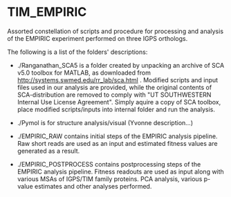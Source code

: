 # TIM_EMPIRIC

Assorted constellation of scripts and procedure for processing and analysis of the EMPIRIC experiment performed on three IGPS orthologs. 


The following is a list of the folders' descriptions:


- ./Ranganathan_SCA5 is a folder created by unpacking an archive of SCA v5.0 toolbox for MATLAB, as downloaded from http://systems.swmed.edu/rr_lab/sca.html . Modified scripts and input files used in our analysis are provided, while the original contents of SCA-distribution are removed to comply with "UT SOUTHWESTERN Internal Use License Agreement". Simply aquire a copy of SCA toolbox, place modified scripts/inputs into internal folder and run the analysis.


- ./Pymol is for structure analysis/visual (Yvonne description...)


- ./EMPIRIC_RAW contains initial steps of the EMPIRIC analysis pipeline. Raw short reads are used as an input and estimated fitness values are generated as a result.

- ./EMPIRIC_POSTPROCESS contains postprocessing steps of the EMPIRIC analysis pipeline. Fitness readouts are used as input along with various MSAs of IGPS/TIM family proteins. PCA analysis, various p-value estimates and other analyses performed.
















